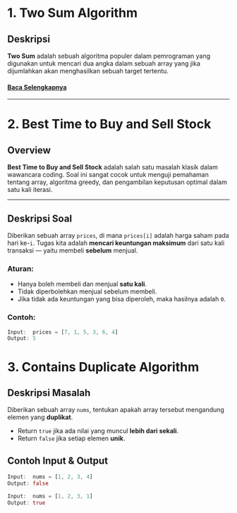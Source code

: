 # 1. Two Sum Algorithm

## Deskripsi
**Two Sum** adalah sebuah algoritma populer dalam pemrograman yang digunakan 
untuk mencari dua angka dalam sebuah array yang jika dijumlahkan 
akan menghasilkan sebuah target tertentu.  

####  [ Baca Selengkapnya](https://github.com/juahadinata/belajar-leetcode/blob/main/penjelasan/two_sum.md)

---

# 2. Best Time to Buy and Sell Stock

## Overview

**Best Time to Buy and Sell Stock** adalah salah satu masalah klasik dalam wawancara coding. 
Soal ini sangat cocok untuk menguji pemahaman tentang array, algoritma greedy, 
dan pengambilan keputusan optimal dalam satu kali iterasi.

---

## Deskripsi Soal

Diberikan sebuah array `prices`, di mana `prices[i]` adalah harga saham pada hari ke-`i`. Tugas kita adalah **mencari 
keuntungan maksimum** dari satu kali transaksi — yaitu membeli **sebelum** menjual.

### Aturan:
- Hanya boleh membeli dan menjual **satu kali**.
- Tidak diperbolehkan menjual sebelum membeli.
- Jika tidak ada keuntungan yang bisa diperoleh, maka hasilnya adalah `0`.

###  Contoh:
```dart
Input:  prices = [7, 1, 5, 3, 6, 4]
Output: 5
``` 

# 3. Contains Duplicate Algorithm

## Deskripsi Masalah
Diberikan sebuah array `nums`, tentukan apakah array tersebut mengandung elemen yang **duplikat**.

- Return `true` jika ada nilai yang muncul **lebih dari sekali**.
- Return `false` jika setiap elemen **unik**.

## Contoh Input & Output

```dart
Input:  nums = [1, 2, 3, 4]
Output: false

Input:  nums = [1, 2, 3, 1]
Output: true
```
